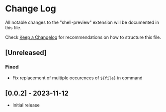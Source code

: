 # Change Log

All notable changes to the "shell-preview" extension will be documented in this file.

Check [Keep a Changelog](http://keepachangelog.com/) for recommendations on how to structure this file.

## [Unreleased]

### Fixed

- Fix replacement of multiple occurences of `${file}` in command

## [0.0.2] - 2023-11-12

- Initial release
